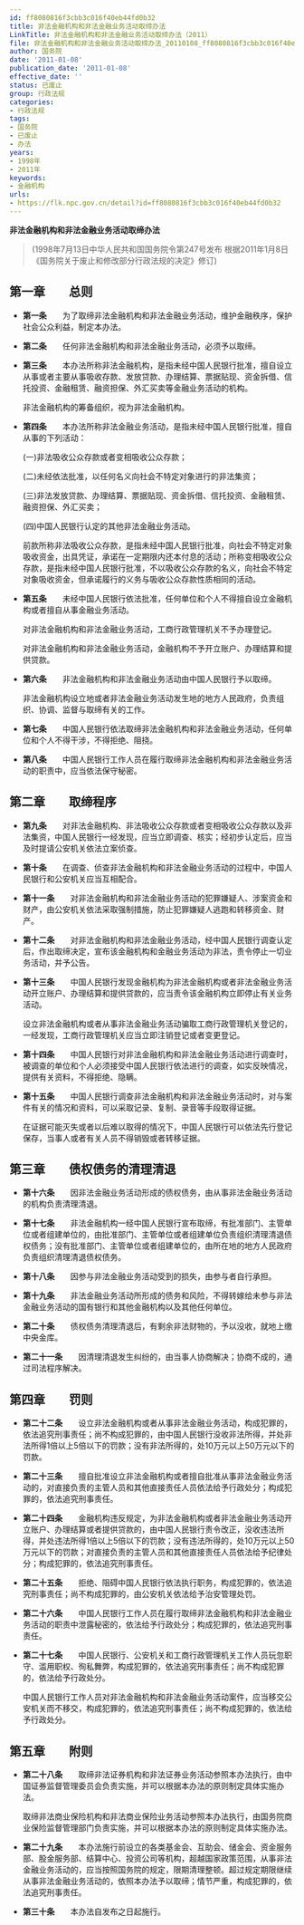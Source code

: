 ```yaml
---
id: ff8080816f3cbb3c016f40eb44fd0b32
title: 非法金融机构和非法金融业务活动取缔办法
LinkTitle: 非法金融机构和非法金融业务活动取缔办法（2011）
file: 非法金融机构和非法金融业务活动取缔办法_20110108_ff8080816f3cbb3c016f40eb44fd0b32.docx
author: 国务院
date: '2011-01-08'
publication_date: '2011-01-08'
effective_date: ''
status: 已废止
group: 行政法规
categories:
- 行政法规
tags:
- 国务院
- 已废止
- 办法
years:
- 1998年
- 2011年
keywords:
- 金融机构
urls:
- https://flk.npc.gov.cn/detail?id=ff8080816f3cbb3c016f40eb44fd0b32
---
```


**非法金融机构和非法金融业务活动取缔办法**

> (1998年7月13日中华人民共和国国务院令第247号发布 根据2011年1月8日《国务院关于废止和修改部分行政法规的决定》修订)

## 第一章　　总则

- **第一条**　　为了取缔非法金融机构和非法金融业务活动，维护金融秩序，保护社会公众利益，制定本办法。

- **第二条**　　任何非法金融机构和非法金融业务活动，必须予以取缔。

- **第三条**　　本办法所称非法金融机构，是指未经中国人民银行批准，擅自设立从事或者主要从事吸收存款、发放贷款、办理结算、票据贴现、资金拆借、信托投资、金融租赁、融资担保、外汇买卖等金融业务活动的机构。

  非法金融机构的筹备组织，视为非法金融机构。

- **第四条**　　本办法所称非法金融业务活动，是指未经中国人民银行批准，擅自从事的下列活动：

  (一)非法吸收公众存款或者变相吸收公众存款；

  (二)未经依法批准，以任何名义向社会不特定对象进行的非法集资；

  (三)非法发放贷款、办理结算、票据贴现、资金拆借、信托投资、金融租赁、融资担保、外汇买卖；

  (四)中国人民银行认定的其他非法金融业务活动。

  前款所称非法吸收公众存款，是指未经中国人民银行批准，向社会不特定对象吸收资金，出具凭证，承诺在一定期限内还本付息的活动；所称变相吸收公众存款，是指未经中国人民银行批准，不以吸收公众存款的名义，向社会不特定对象吸收资金，但承诺履行的义务与吸收公众存款性质相同的活动。

- **第五条**　　未经中国人民银行依法批准，任何单位和个人不得擅自设立金融机构或者擅自从事金融业务活动。

  对非法金融机构和非法金融业务活动，工商行政管理机关不予办理登记。

  对非法金融机构和非法金融业务活动，金融机构不予开立账户、办理结算和提供贷款。

- **第六条**　　非法金融机构和非法金融业务活动由中国人民银行予以取缔。

  非法金融机构设立地或者非法金融业务活动发生地的地方人民政府，负责组织、协调、监督与取缔有关的工作。

- **第七条**　　中国人民银行依法取缔非法金融机构和非法金融业务活动，任何单位和个人不得干涉，不得拒绝、阻挠。

- **第八条**　　中国人民银行工作人员在履行取缔非法金融机构和非法金融业务活动的职责中，应当依法保守秘密。

## 第二章　　取缔程序

- **第九条**　　对非法金融机构、非法吸收公众存款或者变相吸收公众存款以及非法集资，中国人民银行一经发现，应当立即调查、核实；经初步认定后，应当及时提请公安机关依法立案侦查。

- **第十条**　　在调查、侦查非法金融机构和非法金融业务活动的过程中，中国人民银行和公安机关应当互相配合。

- **第十一条**　　对非法金融机构和非法金融业务活动的犯罪嫌疑人、涉案资金和财产，由公安机关依法采取强制措施，防止犯罪嫌疑人逃跑和转移资金、财产。

- **第十二条**　　对非法金融机构和非法金融业务活动，经中国人民银行调查认定后，作出取缔决定，宣布该金融机构和金融业务活动为非法，责令停止一切业务活动，并予公告。

- **第十三条**　　中国人民银行发现金融机构为非法金融机构或者非法金融业务活动开立账户、办理结算和提供贷款的，应当责令该金融机构立即停止有关业务活动。

  设立非法金融机构或者从事非法金融业务活动骗取工商行政管理机关登记的，一经发现，工商行政管理机关应当立即注销登记或者变更登记。

- **第十四条**　　中国人民银行对非法金融机构和非法金融业务活动进行调查时，被调查的单位和个人必须接受中国人民银行依法进行的调查，如实反映情况，提供有关资料，不得拒绝、隐瞒。

- **第十五条**　　中国人民银行调查非法金融机构和非法金融业务活动时，对与案件有关的情况和资料，可以采取记录、复制、录音等手段取得证据。

  在证据可能灭失或者以后难以取得的情况下，中国人民银行可以依法先行登记保存，当事人或者有关人员不得销毁或者转移证据。

## 第三章　　债权债务的清理清退

- **第十六条**　　因非法金融业务活动形成的债权债务，由从事非法金融业务活动的机构负责清理清退。

- **第十七条**　　非法金融机构一经中国人民银行宣布取缔，有批准部门、主管单位或者组建单位的，由批准部门、主管单位或者组建单位负责组织清理清退债权债务；没有批准部门、主管单位或者组建单位的，由所在地的地方人民政府负责组织清理清退债权债务。

- **第十八条**　　因参与非法金融业务活动受到的损失，由参与者自行承担。

- **第十九条**　　非法金融业务活动所形成的债务和风险，不得转嫁给未参与非法金融业务活动的国有银行和其他金融机构以及其他任何单位。

- **第二十条**　　债权债务清理清退后，有剩余非法财物的，予以没收，就地上缴中央金库。

- **第二十一条**　　因清理清退发生纠纷的，由当事人协商解决；协商不成的，通过司法程序解决。

## 第四章　　罚则

- **第二十二条**　　设立非法金融机构或者从事非法金融业务活动，构成犯罪的，依法追究刑事责任；尚不构成犯罪的，由中国人民银行没收非法所得，并处非法所得1倍以上5倍以下的罚款；没有非法所得的，处10万元以上50万元以下的罚款。

- **第二十三条**　　擅自批准设立非法金融机构或者擅自批准从事非法金融业务活动的，对直接负责的主管人员和其他直接责任人员依法给予行政处分；构成犯罪的，依法追究刑事责任。

- **第二十四条**　　金融机构违反规定，为非法金融机构或者非法金融业务活动开立账户、办理结算或者提供贷款的，由中国人民银行责令改正，没收违法所得，并处违法所得1倍以上5倍以下的罚款；没有违法所得的，处10万元以上50万元以下的罚款；对直接负责的主管人员和其他直接责任人员依法给予纪律处分；构成犯罪的，依法追究刑事责任。

- **第二十五条**　　拒绝、阻碍中国人民银行依法执行职务，构成犯罪的，依法追究刑事责任；尚不构成犯罪的，由公安机关依法给予治安管理处罚。

- **第二十六条**　　中国人民银行工作人员在履行取缔非法金融机构和非法金融业务活动的职责中泄露秘密的，依法给予行政处分；构成犯罪的，依法追究刑事责任。

- **第二十七条**　　中国人民银行、公安机关和工商行政管理机关工作人员玩忽职守、滥用职权、徇私舞弊，构成犯罪的，依法追究刑事责任；尚不构成犯罪的，依法给予行政处分。

  中国人民银行工作人员对非法金融机构和非法金融业务活动案件，应当移交公安机关而不移交，构成犯罪的，依法追究刑事责任；尚不构成犯罪的，依法给予行政处分。

## 第五章　　附则

- **第二十八条**　　取缔非法证券机构和非法证券业务活动参照本办法执行，由中国证券监督管理委员会负责实施，并可以根据本办法的原则制定具体实施办法。

  取缔非法商业保险机构和非法商业保险业务活动参照本办法执行，由国务院商业保险监督管理部门负责实施，并可以根据本办法的原则制定具体实施办法。

- **第二十九条**　　本办法施行前设立的各类基金会、互助会、储金会、资金服务部、股金服务部、结算中心、投资公司等机构，超越国家政策范围，从事非法金融业务活动的，应当按照国务院的规定，限期清理整顿。超过规定期限继续从事非法金融业务活动的，依照本办法予以取缔；情节严重，构成犯罪的，依法追究刑事责任。

- **第三十条**　　本办法自发布之日起施行。
